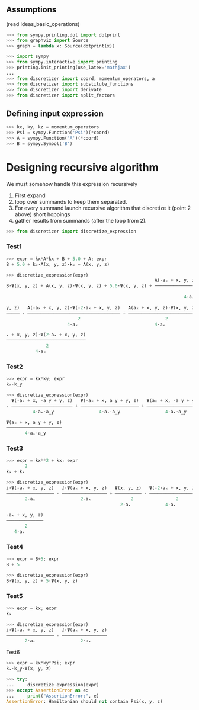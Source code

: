 ## Assumptions
(read ideas_basic_operations)

```python
>>> from sympy.printing.dot import dotprint
>>> from graphviz import Source
>>> graph = lambda x: Source(dotprint(x))
```

```python
>>> import sympy
>>> from sympy.interactive import printing
>>> printing.init_printing(use_latex='mathjax')
...
>>> from discretizer import coord, momentum_operators, a
>>> from discretizer import substitute_functions
>>> from discretizer import derivate
>>> from discretizer import split_factors
```

## Defining input expression

```python
>>> kx, ky, kz = momentum_operators
>>> Psi = sympy.Function('Psi')(*coord)
>>> A = sympy.Function('A')(*coord)
>>> B = sympy.Symbol('B')
```

# Designing recursive algorithm
We must somehow handle this expression recursively
1. First expand
2. loop over summands to keep them separated.
3. For every summand launch recursive algorithm that discretize it (point 2 above)
short hoppings
4. gather results from summands (after the loop from 2).

```python
>>> from discretizer import discretize_expression
```

### Test1

```python
>>> expr = kx*A*kx + B + 5.0 + A; expr
B + 5.0 + kₓ⋅A(x, y, z)⋅kₓ + A(x, y, z)
```

```python
>>> discretize_expression(expr)
                                                        A(-aₓ + x, y, z)⋅Ψ(x, 
B⋅Ψ(x, y, z) + A(x, y, z)⋅Ψ(x, y, z) + 5.0⋅Ψ(x, y, z) + ──────────────────────
                                                                       2      
                                                                   4⋅aₓ       

y, z)   A(-aₓ + x, y, z)⋅Ψ(-2⋅aₓ + x, y, z)   A(aₓ + x, y, z)⋅Ψ(x, y, z)   A(a
───── - ─────────────────────────────────── + ────────────────────────── - ───
                           2                                2                 
                       4⋅aₓ                             4⋅aₓ                  

ₓ + x, y, z)⋅Ψ(2⋅aₓ + x, y, z)
──────────────────────────────
               2              
           4⋅aₓ
```

### Test2

```python
>>> expr = kx*ky; expr
kₓ⋅k_y
```

```python
>>> discretize_expression(expr)
  Ψ(-aₓ + x, -a_y + y, z)   Ψ(-aₓ + x, a_y + y, z)   Ψ(aₓ + x, -a_y + y, z)   
- ─────────────────────── + ────────────────────── + ────────────────────── - 
          4⋅aₓ⋅a_y                 4⋅aₓ⋅a_y                 4⋅aₓ⋅a_y          

Ψ(aₓ + x, a_y + y, z)
─────────────────────
       4⋅aₓ⋅a_y
```

### Test3

```python
>>> expr = kx**2 + kx; expr
       2
kₓ + kₓ
```

```python
>>> discretize_expression(expr)
ⅈ⋅Ψ(-aₓ + x, y, z)   ⅈ⋅Ψ(aₓ + x, y, z)   Ψ(x, y, z)   Ψ(-2⋅aₓ + x, y, z)   Ψ(2
────────────────── - ───────────────── + ────────── - ────────────────── - ───
       2⋅aₓ                 2⋅aₓ               2                2             
                                           2⋅aₓ             4⋅aₓ              

⋅aₓ + x, y, z)
──────────────
       2      
   4⋅aₓ
```

### Test4

```python
>>> expr = B+5; expr
B + 5
```

```python
>>> discretize_expression(expr)
B⋅Ψ(x, y, z) + 5⋅Ψ(x, y, z)
```

### Test5

```python
>>> expr = kx; expr
kₓ
```

```python
>>> discretize_expression(expr)
ⅈ⋅Ψ(-aₓ + x, y, z)   ⅈ⋅Ψ(aₓ + x, y, z)
────────────────── - ─────────────────
       2⋅aₓ                 2⋅aₓ
```

Test6

```python
>>> expr = kx*ky*Psi; expr
kₓ⋅k_y⋅Ψ(x, y, z)
```

```python
>>> try:
...     discretize_expression(expr)
>>> except AssertionError as e:
...     print("AssertionError:", e)
AssertionError: Hamiltonian should not contain Psi(x, y, z)
```
